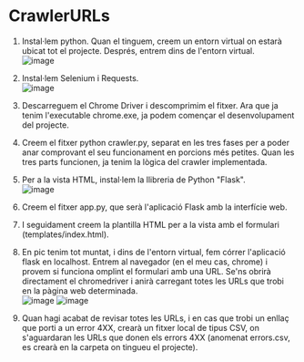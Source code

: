 # CrawlerURLs
1. Instal·lem python. Quan el tinguem, creem un entorn virtual on estarà ubicat tot el projecte. Després, entrem dins de l'entorn virtual. <br/>
   ![image](https://github.com/user-attachments/assets/3fd2328d-c6ac-4478-b1d5-9a67bd58950b)

2. Instal·lem Selenium i Requests. <br/>
   ![image](https://github.com/user-attachments/assets/66c3ef92-1798-4a27-a63e-003c8c2d7feb)

3. Descarreguem el Chrome Driver i descomprimim el fitxer. Ara que ja tenim l'executable chrome.exe, ja podem començar el desenvolupament del projecte.
   
4. Creem el fitxer python crawler.py, separat en les tres fases per a poder anar comprovant el seu funcionament en porcions més petites. Quan les tres parts funcionen, ja tenim la lògica del crawler implementada.

5. Per a la vista HTML, instal·lem la llibreria de Python "Flask". <br/>
   ![image](https://github.com/user-attachments/assets/64da97a5-be30-47f5-9eae-6ae9aa490119)

6. Creem el fitxer app.py, que serà l'aplicació Flask amb la interfície web.

7. I seguidament creem la plantilla HTML per a la vista amb el formulari (templates/index.html).

8. En pic tenim tot muntat, i dins de l'entorn virtual, fem córrer l'aplicació flask en localhost. Entrem al navegador (en el meu cas, chrome) i provem si funciona omplint el formulari amb una URL. Se'ns obrirà directament el chromedriver i anirà carregant totes les URLs que trobi en la pàgina web determinada. <br/>
   ![image](https://github.com/user-attachments/assets/3b2a27a6-ce7c-4eab-a617-a9375a45a199)
   ![image](https://github.com/user-attachments/assets/33701ae9-ed24-4819-95db-fdb873d60111)
   
10. Quan hagi acabat de revisar totes les URLs, i en cas que trobi un enllaç que porti a un error 4XX, crearà un fitxer local de tipus CSV, on s'aguardaran les URLs que donen els errors 4XX (anomenat errors.csv, es crearà en la carpeta on tingueu el projecte).
